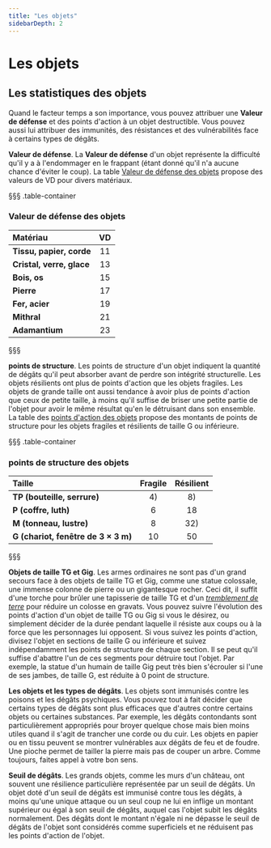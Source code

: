 ```yaml
---
title: "Les objets"
sidebarDepth: 2
---
```

# Les objets
## Les statistiques des objets
Quand le facteur temps a son importance, vous pouvez attribuer une **Valeur de défense** et des points d'action à un objet destructible. Vous pouvez aussi lui attribuer des immunités, des résistances et des vulnérabilités face à certains types de dégâts.

**Valeur de défense**. La **Valeur de défense** d'un objet représente la difficulté qu'il y a à l'endommager en le frappant (étant donné qu'il n'a aucune chance d'éviter le coup). La table [Valeur de défense des objets](#classe-d-armure-des-objets) propose des valeurs de VD pour divers matériaux.

§§§ .table-container
### Valeur de défense des objets
| Matériau | VD |
|:-|:-:|
| **Tissu, papier, corde** | 11 |
| **Cristal, verre, glace** | 13 |
| **Bois, os** | 15 |
| **Pierre** | 17 |
| **Fer, acier** | 19 |
| **Mithral** | 21 |
| **Adamantium** | 23 |
§§§

**points de structure**. Les points de structure d'un objet indiquent la quantité de dégâts qu'il peut absorber avant de perdre son intégrité structurelle. Les objets résilients ont plus de points d'action que les objets fragiles. Les objets de grande taille ont aussi tendance à avoir plus de points d'action que ceux de petite taille, à moins qu'il suffise de briser une petite partie de l'objet pour avoir le même résultat qu'en le détruisant dans son ensemble. La table des [points d'action des objets](#points-de-vie-des-objets) propose des montants de points de structure pour les objets fragiles et résilients de taille G ou inférieure.

§§§ .table-container
### points de structure des objets
| Taille | Fragile | Résilient |
|:-|:-:|:-:|
| **TP (bouteille, serrure)** | 4) | 8) |
| **P (coffre, luth)** | 6 | 18 |
| **M (tonneau, lustre)** | 8 | 32) |
| **G (chariot, fenêtre de 3 × 3 m)** | 10 | 50 |
§§§

**Objets de taille TG et Gig**. Les armes ordinaires ne sont pas d'un grand secours face à des objets de taille TG et Gig, comme une statue colossale, une immense colonne de pierre ou un gigantesque rocher. Ceci dit, il suffit d'une torche pour brûler une tapisserie de taille TG et d'un [_tremblement de terre_](/grimoire/tremblement-de-terre/) pour réduire un colosse en gravats. Vous pouvez suivre l'évolution des points d'action d'un objet de taille TG ou Gig si vous le désirez, ou simplement décider de la durée pendant laquelle il résiste aux coups ou à la force que les personnages lui opposent. Si vous suivez les points d'action, divisez l'objet en sections de taille G ou inférieure et suivez indépendamment les points de structure de chaque section. Il se peut qu'il suffise d'abattre l'un de ces segments pour détruire tout l'objet. Par exemple, la statue d'un humain de taille Gig peut très bien s'écrouler si l'une de ses jambes, de taille G, est réduite à 0 point de structure.

**Les objets et les types de dégâts**. Les objets sont immunisés contre les poisons et les dégâts psychiques. Vous pouvez tout à fait décider que certains types de dégâts sont plus efficaces que d'autres contre certains objets ou certaines substances. Par exemple, les dégâts contondants sont particulièrement appropriés pour broyer quelque chose mais bien moins utiles quand il s'agit de trancher une corde ou du cuir. Les objets en papier ou en tissu peuvent se montrer vulnérables aux dégâts de feu et de foudre. Une pioche permet de tailler la pierre mais pas de couper un arbre. Comme toujours, faites appel à votre bon sens.

**Seuil de dégâts**. Les grands objets, comme les murs d'un château, ont souvent une résilience particulière représentée par un seuil de dégâts. Un objet doté d'un seuil de dégâts est immunisé contre tous les dégâts, à moins qu'une unique attaque ou un seul coup ne lui en inflige un montant supérieur ou égal à son seuil de dégâts, auquel cas l'objet subit les dégâts normalement. Des dégâts dont le montant n'égale ni ne dépasse le seuil de dégâts de l'objet sont considérés comme superficiels et ne réduisent pas les points d'action de l'objet.
